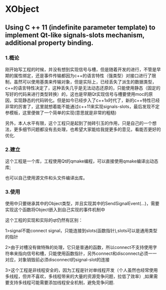 # XObject
## Using C ++ 11 (indefinite parameter template) to implement Qt-like signals-slots mechanism, additional property binding.
### 1.概论

  刚开始写工程的时候，并没有想到实现信号与槽，但是随着开发的进行，不管是早期的属性绑定，还是事件传输都因为c++的语言特性（强类型）对接口进行了限制，虽然可以使用基类来传输对象，但是实际上，已经丢失了派生的数据类型，c++的语言特性决定了，这种丢失几乎是无法动态还原的，只能使用静态（固定的写好的代码来进行类型转换）的，这也是早期Qt实现信号与槽要使用moc的原因，实现静态的代码转化。但是如今已经步入了c++1x时代了，新的c++特性已经非常的厉害了，这里就想着能不能通过c++11来实现signals-slots，最后发现不定参模板，这里便做了一个简单的实现(意思就是非常的粗糙)
  
  另外，本人水平有限，这个工程只是起到了抛砖引玉的作用，只是自己的一个想法，更多细节问题都没有去处理，也希望大家能给我提更多的意见，看能否更好的优化.
  
### 2.建立

  这个工程是一个库，工程使用Qt的qmake编程，可以直接使用qmake编译出动态库;
  
  也可以自己使用源文件和头文件编译出库。
  
### 3.使用
  使用中只要继承其中的Object类型，并且实现其中的SendSignalEvent(...)，需要实现这个函数将Object嵌入到自己实现的事件机制中
  
  这个工程的实现和实际的qt仍然有区别：
  
  1>signal不能connect signal，只能连接到slots(函数指针),slots可以是通用类型的指针
  
  2>由于对槽没有做特殊的处理，它只是普通的函数，所以connect不支持使用字符串来指向信号和槽，只能使用函数指针，另外connect和disconnect必须一一对应，对象销毁前必须disconnect的signal-slot的连接
  
  3>这个工程是非线程安全的，因为工程是针对单线程开发（个人虽然也经常使用多线程，但并不喜欢，多线程带来的大量的资源竞争问题，拉低了效率）,如果需要支持多线程可能需要添加线程安全机制，避免竞争问题.
